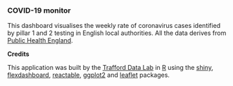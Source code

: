 <h3>COVID-19 monitor</h3>
<p>This dashboard visualises the weekly rate of coronavirus cases identified by pillar 1 and 2 testing in English local authorities. All the data derives from <a href="https://www.gov.uk/government/publications/covid-19-track-coronavirus-cases" target="_blank">Public Health England</a>.</p>
<strong>Credits</strong>
<p>This application was built by the <a href="https://www.trafforddatalab.io" target="_blank">Trafford Data Lab</a> in <a href="https://cran.r-project.org" target="_blank">R</a> using the <a href="https://cran.r-project.org/web/packages/shiny/index.html" target="_blank">shiny</a>, <a href="https://cran.r-project.org/web/packages/flexdashboard/index.html" target="_blank">flexdashboard</a>, <a href="https://cran.r-project.org/web/packages/reactable/index.html" target="_blank">reactable</a>, <a href="https://cran.r-project.org/web/packages/ggplot2/index.html" target="_blank">ggplot2</a> and <a href="https://cran.r-project.org/web/packages/leaflet/index.html" target="_blank">leaflet</a> packages.</p>